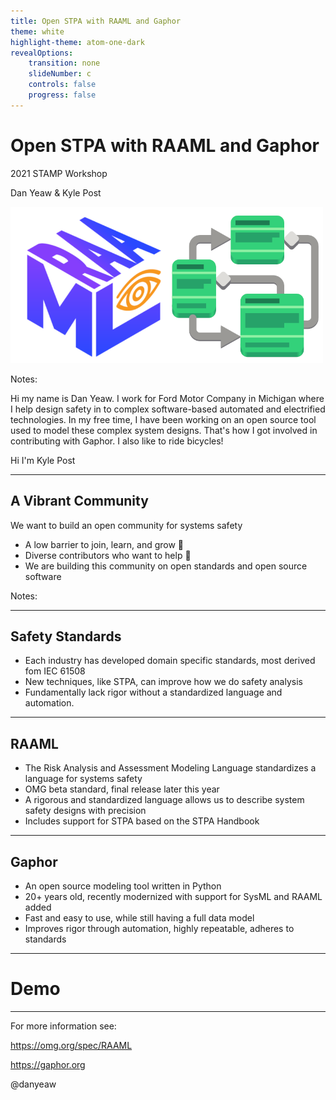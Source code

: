 ```yaml
---
title: Open STPA with RAAML and Gaphor
theme: white
highlight-theme: atom-one-dark
revealOptions:
    transition: none
    slideNumber: c
    controls: false
    progress: false
---
```


# Open STPA with RAAML and Gaphor

2021 STAMP Workshop

Dan Yeaw &amp; Kyle Post

<img src="images/raaml-gaphor.png" height=250>

Notes:

Hi my name is Dan Yeaw. I work for Ford Motor Company in Michigan where I help
design safety in to complex software-based automated and electrified
technologies. In my free time, I have been working on an open source tool used
to model these complex system designs. That's how I got involved in contributing
with Gaphor. I also like to ride bicycles!

Hi I'm Kyle Post 

---

## A Vibrant Community

We want to build an open community for systems safety

- A low barrier to join, learn, and grow 👥
- Diverse contributors who want to help 🔨
- We are building this community on open standards and open source software

Notes:

---

## Safety Standards

- Each industry has developed domain specific standards, most derived fom IEC 61508
- New techniques, like STPA, can improve how we do safety analysis
- Fundamentally lack rigor without a standardized language and automation.

---

## RAAML

- The Risk Analysis and Assessment Modeling Language standardizes a language for systems safety
- OMG beta standard, final release later this year
- A rigorous and standardized language allows us to describe system safety designs with precision
- Includes support for STPA based on the STPA Handbook

---

## Gaphor

- An open source modeling tool written in Python
- 20+ years old, recently modernized with support for SysML and RAAML added
- Fast and easy to use, while still having a full data model
- Improves rigor through automation, highly repeatable, adheres to standards

---

# Demo

---

For more information see:

https://omg.org/spec/RAAML

https://gaphor.org

@danyeaw

